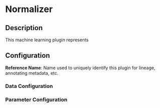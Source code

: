 
# Normalizer

## Description
This machine learning plugin represents

## Configuration
**Reference Name**: Name used to uniquely identify this plugin for lineage, annotating metadata, etc.

### Data Configuration

### Parameter Configuration
